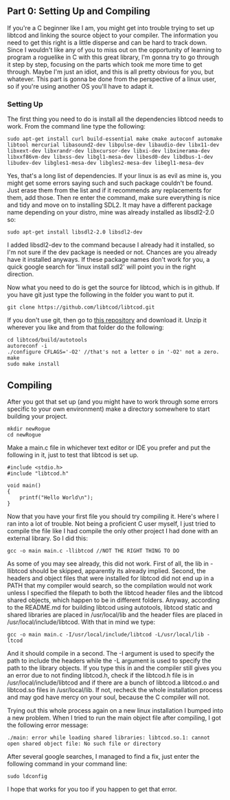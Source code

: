 ## Part 0: Setting Up and Compiling

If you're a C beginner like I am, you might get into trouble trying to set up libtcod
and linking the source object to your compiler. The information you need to get this right
is a little disperse and can be hard to track down. Since I wouldn't like any of you 
to miss out on the opportunity of learning to program a roguelike in C with this great
library, I'm gonna try to go through it step by step, focusing on the parts which took
me more time to get through. Maybe I'm just an idiot, and this is all pretty obvious
for you, but whatever. This part is gonna be done from the perspective of a linux
user, so if you're using another OS you'll have to adapt it.

### Setting Up

The first thing you need to do is install all the dependencies libtcod needs to 
work. From the command line type the following:

    sudo apt-get install curl build-essential make cmake autoconf automake libtool mercurial libasound2-dev libpulse-dev libaudio-dev libx11-dev libxext-dev libxrandr-dev libxcursor-dev libxi-dev libxinerama-dev libxxf86vm-dev libxss-dev libgl1-mesa-dev libesd0-dev libdbus-1-dev libudev-dev libgles1-mesa-dev libgles2-mesa-dev libegl1-mesa-dev

Yes, that's a long list of dependencies. If your linux is as evil as mine is, you might get
some errors saying such and such package couldn't be found. Just erase them from the list and
if it recommends any replacements for them, add those. Then re enter the command, make
sure everything is nice and tidy and move on to installing SDL2. It may have a different
package name depending on your distro, mine was already installed as libsdl2-2.0 so:

    sudo apt-get install libsdl2-2.0 libsdl2-dev

I added libsdl2-dev to the command because I already had it installed, so I'm not sure
if the dev package is needed or not. Chances are you already have it installed anyways.
If these package names don't work for you, a quick google search for 'linux install sdl2'
will point you in the right direction.

Now what you need to do is get the source for libtcod, which is in github.
If you have git just type the following in the folder you want to put it.

    git clone https://github.com/libtcod/libtcod.git

If you don't use git, then go to [this repository](https://github.com/libtcod/libtcod) and
download it. Unzip it wherever you like and from that folder do the following:

    cd libtcod/build/autotools
    autoreconf -i
    ./configure CFLAGS='-O2' //that's not a letter o in '-O2' not a zero.
    make
    sudo make install

## Compiling

After you got that set up (and you might have to work through some errors specific
to your own environment) make a directory somewhere to start building your project.

    mkdir newRogue
    cd newRogue

Make a main.c file in whichever text editor or IDE you prefer and put the following in
it, just to test that libtcod is set up.

    #include <stdio.h>
    #include "libtcod.h"
    
    void main()
    {
        printf("Hello World\n");
    }

Now that you have your first file you should try compiling it. Here's where I ran into
a lot of trouble. Not being a proficient C user myself, I just tried to compile the
file like I had compile the only other project I had done with an external library.
So I did this:

    gcc -o main main.c -llibtcod //NOT THE RIGHT THING TO DO

As some of you may see already, this did not work. First of all, the lib in -llibtcod should
be skipped, apparently its already implied. Second, the headers and object files that were 
installed for libtcod did not end up in a PATH that my compiler would search, so the 
compilation would not work unless I specified the filepath to both the libtcod header files
and the libtcod shared objects, which happen to be in different folders.
Anyway, according to the README.md for building libtcod using autotools, libtcod static and
shared libraries are placed in /usr/local/lib and the header files are placed in 
/usr/local/include/libtcod. With that in mind we type:

    gcc -o main main.c -I/usr/local/include/libtcod -L/usr/local/lib -ltcod

And it should compile in a second. The -I argument is used to specify the path to include the 
headers while the -L argument is used to specify the path to the library objects. If you
type this in and the compiler still gives you an error due to not finding libtcod.h, check
if the libtcod.h file is in /usr/local/include/libtcod and if there are a bunch of libtcod.a
libtcod.o and libtcod.so files in /usr/local/lib. If not, recheck the whole installation process 
and may god have mercy on your soul, because the C compiler will not.

Trying out this whole process again on a new linux installation I bumped into a new problem.
When I tried to run the main object file after compiling, I got the following error message:

	./main: error while loading shared libraries: libtcod.so.1: cannot open shared object file: No such file or directory

After several google searches, I managed to find a fix, just enter the following command in
your command line:

	sudo ldconfig

I hope that works for you too if you happen to get that error.
